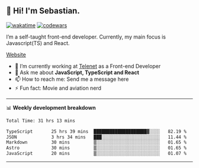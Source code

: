 ## 👋 Hi! I'm Sebastian.

[![wakatime](https://wakatime.com/badge/user/df0036c6-328a-4a39-be9b-e49417ed22a1.svg)](https://wakatime.com/@df0036c6-328a-4a39-be9b-e49417ed22a1)
[![codewars](https://www.codewars.com/users/sebavuye/badges/small)](https://www.codewars.com/users/sebavuye)

I’m a self-taught front-end developer. Currently, my main focus is Javascript(TS) and React.

[Website](https://sebastianvuye.be)

- 🔭 I’m currently working at [Telenet](https://telenet.be/) as a Front-end Developer
- 💬 Ask me about **JavaScript, TypeScript and React**
- 📫 How to reach me: Send me a message here
- ⚡ Fun fact: Movie and aviation nerd

-------

📊 **Weekly development breakdown**

<!--START_SECTION:waka-->

```txt
Total Time: 31 hrs 13 mins

TypeScript       25 hrs 39 mins  ████████████████████▓░░░░   82.19 %
JSON             3 hrs 34 mins   ███░░░░░░░░░░░░░░░░░░░░░░   11.44 %
Markdown         30 mins         ▒░░░░░░░░░░░░░░░░░░░░░░░░   01.65 %
Astro            30 mins         ▒░░░░░░░░░░░░░░░░░░░░░░░░   01.65 %
JavaScript       20 mins         ▒░░░░░░░░░░░░░░░░░░░░░░░░   01.07 %
```

<!--END_SECTION:waka-->
-------
